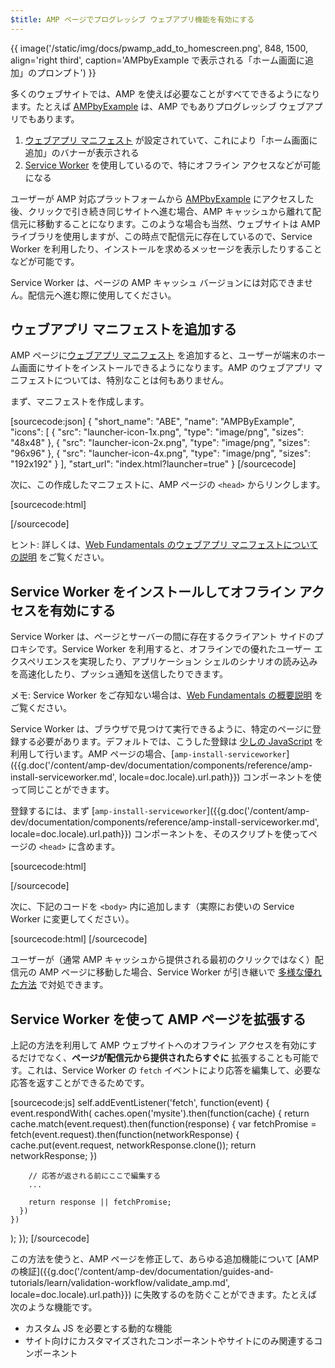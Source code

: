 ```yaml
---
$title: AMP ページでプログレッシブ ウェブアプリ機能を有効にする
---
```


{{ image('/static/img/docs/pwamp_add_to_homescreen.png', 848, 1500, align='right third', caption='AMPbyExample で表示される「ホーム画面に追加」のプロンプト') }}

多くのウェブサイトでは、AMP を使えば必要なことがすべてできるようになります。たとえば [AMPbyExample](http://ampbyexample.com/) は、AMP でもありプログレッシブ ウェブアプリでもあります。

1. [ウェブアプリ マニフェスト](https://developers.google.com/web/fundamentals/engage-and-retain/web-app-manifest/) が設定されていて、これにより「ホーム画面に追加」のバナーが表示される
1. [Service Worker](https://developers.google.com/web/fundamentals/getting-started/primers/service-workers) を使用しているので、特にオフライン アクセスなどが可能になる

ユーザーが AMP 対応プラットフォームから [AMPbyExample](http://ampbyexample.com/) にアクセスした後、クリックで引き続き同じサイトへ進む場合、AMP キャッシュから離れて配信元に移動することになります。このような場合も当然、ウェブサイトは AMP ライブラリを使用しますが、この時点で配信元に存在しているので、Service Worker を利用したり、インストールを求めるメッセージを表示したりすることなどが可能です。

Service Worker は、ページの AMP キャッシュ バージョンには対応できません。配信元へ進む際に使用してください。

## ウェブアプリ マニフェストを追加する

AMP ページに[ウェブアプリ マニフェスト](https://developers.google.com/web/fundamentals/engage-and-retain/web-app-manifest/) を追加すると、ユーザーが端末のホーム画面にサイトをインストールできるようになります。AMP のウェブアプリ マニフェストについては、特別なことは何もありません。

まず、マニフェストを作成します。

[sourcecode:json]
{
  "short_name": "ABE",
  "name": "AMPByExample",
  "icons": [
    {
      "src": "launcher-icon-1x.png",
      "type": "image/png",
      "sizes": "48x48"
    },
    {
      "src": "launcher-icon-2x.png",
      "type": "image/png",
      "sizes": "96x96"
    },
    {
      "src": "launcher-icon-4x.png",
      "type": "image/png",
      "sizes": "192x192"
    }
  ],
  "start_url": "index.html?launcher=true"
}
[/sourcecode]

次に、この作成したマニフェストに、AMP ページの `<head>` からリンクします。

[sourcecode:html]
<link rel="manifest" href="/manifest.json">
[/sourcecode]

ヒント: 詳しくは、[Web Fundamentals のウェブアプリ マニフェストについての説明](https://developers.google.com/web/fundamentals/engage-and-retain/web-app-manifest/) をご覧ください。

## Service Worker をインストールしてオフライン アクセスを有効にする

Service Worker は、ページとサーバーの間に存在するクライアント サイドのプロキシです。Service Worker を利用すると、オフラインでの優れたユーザー エクスペリエンスを実現したり、アプリケーション シェルのシナリオの読み込みを高速化したり、プッシュ通知を送信したりできます。

メモ: Service Worker をご存知ない場合は、[Web Fundamentals の概要説明](https://developers.google.com/web/fundamentals/getting-started/primers/service-workers) をご覧ください。

Service Worker は、ブラウザで見つけて実行できるように、特定のページに登録する必要があります。デフォルトでは、こうした登録は [少しの JavaScript](https://developers.google.com/web/fundamentals/instant-and-offline/service-worker/registration) を利用して行います。AMP ページの場合、[`amp-install-serviceworker`]({{g.doc('/content/amp-dev/documentation/components/reference/amp-install-serviceworker.md', locale=doc.locale).url.path}}) コンポーネントを使って同じことができます。

登録するには、まず [`amp-install-serviceworker`]({{g.doc('/content/amp-dev/documentation/components/reference/amp-install-serviceworker.md', locale=doc.locale).url.path}}) コンポーネントを、そのスクリプトを使ってページの `<head>` に含めます。

[sourcecode:html]
<script async custom-element="amp-install-serviceworker"
  src="https://cdn.ampproject.org/v0/amp-install-serviceworker-0.1.js"></script>
[/sourcecode]

次に、下記のコードを `<body>` 内に追加します（実際にお使いの Service Worker に変更してください）。

[sourcecode:html]
<amp-install-serviceworker
      src="https://www.your-domain.com/serviceworker.js"
      layout="nodisplay">
</amp-install-serviceworker>
[/sourcecode]

ユーザーが（通常 AMP キャッシュから提供される最初のクリックではなく）配信元の AMP ページに移動した場合、Service Worker が引き継いで [多様な優れた方法](https://developers.google.com/web/fundamentals/instant-and-offline/offline-ux) で対処できます。

## Service Worker を使って AMP ページを拡張する

上記の方法を利用して AMP ウェブサイトへのオフライン アクセスを有効にするだけでなく、**ページが配信元から提供されたらすぐに** 拡張することも可能です。これは、Service Worker の `fetch` イベントにより応答を編集して、必要な応答を返すことができるためです。

[sourcecode:js]
self.addEventListener('fetch', function(event) {
  event.respondWith(
    caches.open('mysite').then(function(cache) {
      return cache.match(event.request).then(function(response) {
        var fetchPromise = fetch(event.request).then(function(networkResponse) {
          cache.put(event.request, networkResponse.clone());
          return networkResponse;
        })

        // 応答が返される前にここで編集する
        ...

        return response || fetchPromise;
      })
    })
  );
});
[/sourcecode]

この方法を使うと、AMP ページを修正して、あらゆる追加機能について
[AMP の検証]({{g.doc('/content/amp-dev/documentation/guides-and-tutorials/learn/validation-workflow/validate_amp.md', locale=doc.locale).url.path}}) に失敗するのを防ぐことができます。たとえば次のような機能です。

* カスタム JS を必要とする動的な機能
* サイト向けにカスタマイズされたコンポーネントやサイトにのみ関連するコンポーネント
